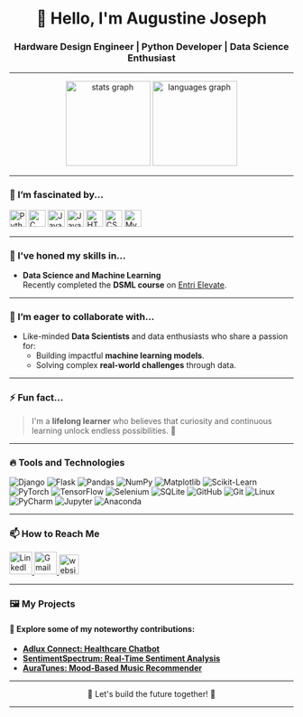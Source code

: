 <div align="center">
  <h1>👋 Hello, I'm Augustine Joseph</h1>
  
  <h3>Hardware Design Engineer | Python Developer | Data Science Enthusiast</h3>
</div>

---

<div align="center">
  <img src="https://github-readme-stats.vercel.app/api?username=augustine-aj&show_icons=true&include_all_commits=true&count_private=true&theme=dracula&hide_border=false" height="150" alt="stats graph" />
  <img src="https://github-readme-stats.vercel.app/api/top-langs?username=augustine-aj&layout=compact&langs_count=5&theme=dracula&hide_border=false" height="150" alt="languages graph" />
</div>

---

### 👀 I’m fascinated by...

<div align="left">
  <img src="https://cdn.jsdelivr.net/gh/devicons/devicon/icons/python/python-original.svg" height="30" alt="Python logo" />
  <img src="https://cdn.jsdelivr.net/gh/devicons/devicon/icons/c/c-original.svg" height="30" alt="C logo" />
  <img src="https://cdn.jsdelivr.net/gh/devicons/devicon/icons/java/java-original.svg" height="30" alt="Java logo" />
  <img src="https://cdn.jsdelivr.net/gh/devicons/devicon/icons/javascript/javascript-original.svg" height="30" alt="JavaScript logo" />
  <img src="https://cdn.jsdelivr.net/gh/devicons/devicon/icons/html5/html5-original.svg" height="30" alt="HTML5 logo" />
  <img src="https://cdn.jsdelivr.net/gh/devicons/devicon/icons/css3/css3-original.svg" height="30" alt="CSS3 logo" />
  <img src="https://cdn.jsdelivr.net/gh/devicons/devicon/icons/mysql/mysql-original.svg" height="30" alt="MySQL logo" />
</div>

---

### 🌱 I’ve honed my skills in...
- **Data Science and Machine Learning**  
  Recently completed the **DSML course** on [Entri Elevate](https://entri.app/).

---

### 💞️ I’m eager to collaborate with...
- Like-minded **Data Scientists** and data enthusiasts who share a passion for:
  - Building impactful **machine learning models**.
  - Solving complex **real-world challenges** through data.

---

### ⚡ Fun fact...
> I'm a **lifelong learner** who believes that curiosity and continuous learning unlock endless possibilities. 🌟  

---

### 🔥 Tools and Technologies

<div align="left">
  <img src="https://img.shields.io/badge/-Django-092E20?logo=django&logoColor=white" alt="Django" />
  <img src="https://img.shields.io/badge/-Flask-000000?logo=flask&logoColor=white" alt="Flask" />
  <img src="https://img.shields.io/badge/-Pandas-150458?logo=pandas&logoColor=white" alt="Pandas" />
  <img src="https://img.shields.io/badge/-NumPy-013243?logo=numpy&logoColor=white" alt="NumPy" />
  <img src="https://img.shields.io/badge/-Matplotlib-CC4F38?logo=plotly&logoColor=white" alt="Matplotlib" />
  <img src="https://img.shields.io/badge/-ScikitLearn-F7931E?logo=scikit-learn&logoColor=white" alt="Scikit-Learn" />
  <img src="https://img.shields.io/badge/-PyTorch-EE4C2C?logo=pytorch&logoColor=white" alt="PyTorch" />
  <img src="https://img.shields.io/badge/-TensorFlow-FF6F00?logo=tensorflow&logoColor=white" alt="TensorFlow" />
  <img src="https://img.shields.io/badge/-Selenium-43B02A?logo=selenium&logoColor=white" alt="Selenium" />
  <img src="https://img.shields.io/badge/-SQLite-003B57?logo=sqlite&logoColor=white" alt="SQLite" />
  <img src="https://img.shields.io/badge/-GitHub-181717?logo=github&logoColor=white" alt="GitHub" />
  <img src="https://img.shields.io/badge/-Git-F05032?logo=git&logoColor=white" alt="Git" />
  <img src="https://img.shields.io/badge/-Linux-FCC624?logo=linux&logoColor=black" alt="Linux" />
  <img src="https://img.shields.io/badge/-PyCharm-000000?logo=pycharm&logoColor=white" alt="PyCharm" />
  <img src="https://img.shields.io/badge/-Jupyter-F37626?logo=jupyter&logoColor=white" alt="Jupyter" />
  <img src="https://img.shields.io/badge/-Anaconda-44A833?logo=anaconda&logoColor=white" alt="Anaconda" />
</div>

---

### 📫 How to Reach Me

<div align="left">
  <a href="https://www.linkedin.com/in/augustine-aj/" target="_blank">
    <img src="https://raw.githubusercontent.com/maurodesouza/profile-readme-generator/master/src/assets/icons/social/linkedin/default.svg" width="40" height="40" alt="LinkedIn logo" />
  </a>
  <a href="mailto:augustine04849@gmail.com" target="_blank">
    <img src="https://raw.githubusercontent.com/maurodesouza/profile-readme-generator/master/src/assets/icons/social/gmail/default.svg" width="40" height="40" alt="Gmail logo" />
  </a>
  <a href="https://augustine-aj.github.io/" target="_blank">
    <img src="https://img.shields.io/static/v1?message=Website&logo=google-chrome&label=&color=4285F4&logoColor=white&labelColor=&style=for-the-badge" height="35" alt="website logo" />
  </a>
</div>

---

### 🖼️ My Projects
#### 🌟 Explore some of my noteworthy contributions:
- **[Adlux Connect: Healthcare Chatbot](https://github.com/augustine-aj/Adlux-Connect)**  
- **[SentimentSpectrum: Real-Time Sentiment Analysis](https://github.com/augustine-aj/SentimentSpectrum)**  
- **[AuraTunes: Mood-Based Music Recommender](https://github.com/augustine-aj/Mood-Based-Song-Clustering)**  

---

<div align="center">
  🌟 Let's build the future together! 🌟  
</div>

---




































